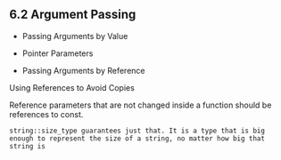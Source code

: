 ## 6.2 Argument Passing

- Passing Arguments by Value

- Pointer Parameters

- Passing Arguments by Reference

Using References to Avoid Copies

Reference parameters that are not changed inside a function should be references to const.

```
string::size_type guarantees just that. It is a type that is big enough to represent the size of a string, no matter how big that string is
```

